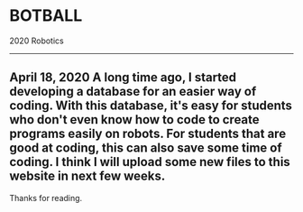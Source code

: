 # BOTBALL
2020 Robotics

-----------------------------------------------------------------------------
April 18, 2020
A long time ago, I started developing a database for an easier way of coding. 
With this database, it's easy for students who don't even know how to code to 
create programs easily on robots. For students that are good at coding, this 
can also save some time of coding. 
I think I will upload some new files to this website in next few weeks. 
-----------------------------------------------------------------------------

Thanks for reading.
